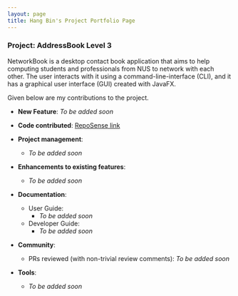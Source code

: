 ```yaml
---
layout: page
title: Hang Bin's Project Portfolio Page
---
```


### Project: AddressBook Level 3

NetworkBook is a desktop contact book application that aims to help computing students and professionals from NUS to network with each other. The user interacts with it using a command-line-interface (CLI), and it has a graphical user interface (GUI) created with JavaFX.

Given below are my contributions to the project.

- **New Feature**: _To be added soon_

- **Code contributed**: [RepoSense link](https://nus-cs2103-ay2324s1.github.io/tp-dashboard/?search=awhb&breakdown=true)

- **Project management**:

    - _To be added soon_

- **Enhancements to existing features**:

    - _To be added soon_

- **Documentation**:

    - User Guide:
        - _To be added soon_
    - Developer Guide:
        - _To be added soon_

- **Community**:

    - PRs reviewed (with non-trivial review comments): _To be added soon_

- **Tools**:
    - _To be added soon_
